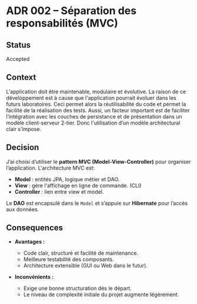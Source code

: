 # ADR 002 – Séparation des responsabilités (MVC)

## Status
Accepted

## Context
L'application doit être maintenable, modulaire et évolutive. La raison de ce développement est à cause que l'application pourrait évoluer dans les futurs laboratoires. Ceci permet alors la réutilisabilité du code et permet la facilité de la réalisation des tests. Aussi, un facteur important est de faciliter l’intégration avec les couches de persistance et de présentation dans un modèle client-serveur 2-tier. Donc l'utilisation d’un modèle architectural clair s’impose.

## Decision
J’ai choisi d’utiliser le **pattern MVC (Model-View-Controller)** pour organiser l’application. L'architecture MVC est: 

- **Model** : entités JPA, logique métier et DAO.
- **View** : gère l'affichage en ligne de commande. (CLI)
- **Controller** : lien entre view et model.

Le **DAO** est encapsulé dans le `Model` et s’appuie sur **Hibernate** pour l’accès aux données.
## Consequences
* **Avantages :**
  - Code clair, structuré et facilité de maintenance.
  - Meilleure testabilité des composants.
  - Architecture extensible (GUI ou Web dans le futur).

* **Inconvénients :**
  - Exige une bonne structuration dès le départ.
  - Le niveau de complexité initiale du projet augmente légèrement.